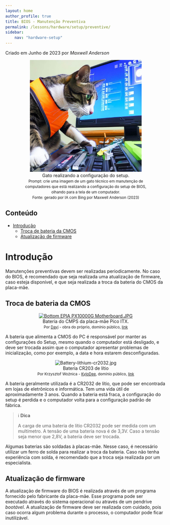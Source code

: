 ```yaml
---
layout: home
author_profile: true
title: BIOS - Manutenção Preventiva
permalink: /lessons/hardware/setup/preventive/
sidebar:
    nav: "hardware-setup"
---
```

Criado em Junho de 2023 por *Maxwell Anderson*

<center>
    <figure style="text-align:center">
        <img src="../../../../assets/images/gpt/cat_setup1.jpg" width="350" alt="Gato realizando a configuração do setup. Prompt: Crie uma imagem de um gato técnico em manutenção de computadores que está realizando a configuração do setup de BIOS, olhando para a tela de um computador.">
        <figcaption>Gato realizando a configuração do setup.</figcaption>
        <small>Prompt: crie uma imagem de um gato técnico em manutenção de computadores que está realizando a configuração do setup de BIOS, olhando para a tela de um computador.</small>
        <br>
        <small>Fonte: gerado por IA com Bing por Maxwell Anderson (2023)</small>
    </figure>
</center>

## Conteúdo

- [Introdução](#introdução)
  - [Troca de bateria da CMOS](#troca-de-bateria-da-cmos)
  - [Atualização de firmware](#atualização-de-firmware)

# Introdução

Manutenções preventivas devem ser realizadas periodicamente. No caso do BIOS, é recomendado que seja realizada uma atualização de firmware, caso esteja disponível, e que seja realizada a troca da bateria do CMOS da placa-mãe.

## Troca de bateria da CMOS

<figure style="text-align:center">
    <a href="https://commons.wikimedia.org/wiki/File:Bottom_EPIA_PX10000G_Motherboard.JPG#/media/Ficheiro:Bottom_EPIA_PX10000G_Motherboard.JPG">
        <img src="https://upload.wikimedia.org/wikipedia/commons/4/40/Bottom_EPIA_PX10000G_Motherboard.JPG" alt="Bottom EPIA PX10000G Motherboard.JPG" height="438" width="640">
    </a>
    <figcaption>
        Bateria do CMPS da placa-mãe Pico ITX.
    </figcaption>
    <small>
        Por <a href="//commons.wikimedia.org/w/index.php?title=User:Dayj&amp;amp;action=edit&amp;amp;redlink=1" class="new" title="User:Dayj (page does not exist)">Dayj</a> - <span class="int-own-work" lang="pt">obra do próprio</span>, domínio público, <a href="https://commons.wikimedia.org/w/index.php?curid=3237734">link</a>
    </small>
</figure>

A bateria que alimenta a CMOS do PC é responsável por manter as configurações do Setup, mesmo quando o computador está desligado, e deve ser trocada assim que o computador apresentar problemas de inicialização, como por exemplo, a data e hora estarem desconfiguradas.

<figure style="text-align:center">
  <img src="https://upload.wikimedia.org/wikipedia/commons/4/4d/Battery-lithium-cr2032.jpg" alt="Battery-lithium-cr2032.jpg" height="280" width="349">
  <figcaption>Bateria CR203 de lítio</figcaption>
  <small>Por Krzysztof Woźnica - <a href="//commons.wikimedia.org/w/index.php?title=User:Kylodee&amp;amp;action=edit&amp;amp;redlink=1" class="new" title="User:Kylodee (page does not exist)">KyloDee</a>, domínio público, <a href="https://commons.wikimedia.org/w/index.php?curid=242928">link</a></small>
</figure>

A bateria geralmente utilizada é a CR2032 de lítio, que pode ser encontrada em lojas de eletrônicos e informática. Tem uma vida útil de aproximadamente 3 anos. Quando a bateria está fraca, a configuração do setup é perdida e o computador volta para a configuração padrão de fábrica.

> ℹ️ **Dica**
>
> A carga de uma bateria de lítio CR2032 pode ser medida com um multímetro. A tensão de uma bateria nova é de 3,3V. Caso a tensão seja menor que 2,8V, a bateria deve ser trocada.

Algumas baterias são soldadas à placas-mãe. Nesse caso, é necessário utilizar um ferro de solda para realizar a troca da bateria. Caso não tenha experiência com solda, é recomendado que a troca seja realizada por um especialista.

## Atualização de firmware

A atualização de firmware do BIOS é realizada através de um programa fornecido pelo fabricante da placa-mãe. Esse programa pode ser executado através do sistema operacional ou através de um pendrive *bootável*. A atualização de firmware deve ser realizada com cuidado, pois caso ocorra algum problema durante o processo, o computador pode ficar inutilizável.
